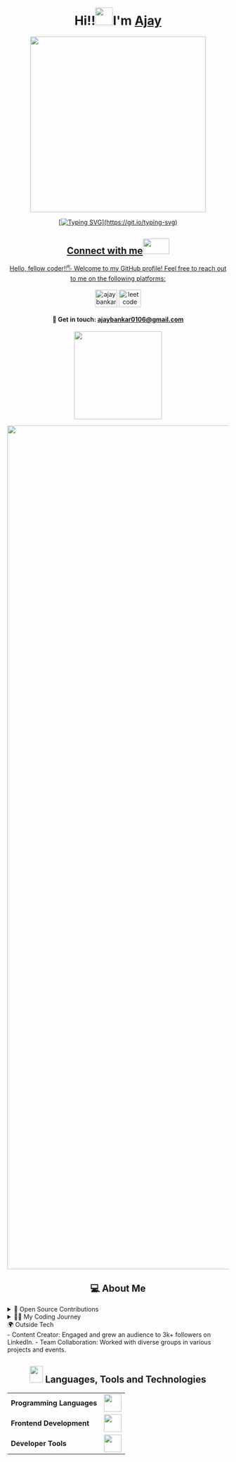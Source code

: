  <h1 align="center"> Hi!!<img src="https://raw.githubusercontent.com/nixin72/nixin72/master/wave.gif" height="40"width="40" />I'm <a href="https://www.linkedin.com/in/neerugangarh/" target="_blank">Ajay</h1> 
     
<div id="header" align="center">  
<img src="https://i.giphy.com/media/v1.Y2lkPTc5MGI3NjExa3Nyc25ycG12cGJzb3BrcjFseTQyanNzbW1mdnJhZzJmNGpvaGs3dCZlcD12MV9pbnRlcm5hbF9naWZfYnlfaWQmY3Q9Zw/L1R1tvI9svkIWwpVYr/giphy.gif"  width="400"/> 
</div>

<div align="center">
    
[![Typing SVG](https://readme-typing-svg.demolab.com?font=Fira+Code&weight=900&size=23&duration=3000&pause=500&color=FDFEFE&background=2A2E3425&center=true&vCenter=true&&lines=Welcome+to+my+Github+profile!;Full+Stack+Developer;Passionate+about+Coding!)](https://git.io/typing-svg)

</div>
</div>

<h2 align="center">Connect with me<img src='https://raw.githubusercontent.com/ShahriarShafin/ShahriarShafin/main/Assets/handshake.gif' width="60px" height="35"></h2>       

<p align="center">
    Hello, fellow coder!🖐️ Welcome to my GitHub profile! Feel free to reach out to me on the following platforms: <br> <br>
<a href="https://www.linkedin.com/in/ajaybankar" target="blank"><img align="center" src="https://raw.githubusercontent.com/rahuldkjain/github-profile-readme-generator/master/src/images/icons/Social/linked-in-alt.svg" alt="ajaybankar" height="40" width="50" /></a>
<a href="https://leetcode.com/u/ajayxuns/" target="blank"><img align="center" src="https://cdn.iconscout.com/icon/free/png-512/leetcode-3628885-3030025.png" alt="leetcode" height="40" width="50" /></a>
</p>
<h4 align="center"> 📩 Get in touch: <a href="mailto:ajaybankar0106@gmail.com">ajaybankar0106@gmail.com</a> </h4>
<!--view count-->
<p align="center"> <img width="200px" src="https://komarev.com/ghpvc/?username=neeru24&&style=for-the-badge" /> </p>

<!--line-->
<img src="https://www.animatedimages.org/data/media/562/animated-line-image-0184.gif" width="1920" />

<div align="center">
<h2 align="center"> 💻 About Me </h2>


</div>

<details>
  <summary>🚀 Open Source Contributions</summary>
	
- **GirlScript Summer of Code 2024:** Successfully completed the program 🏅
- **Hacktoberfest 2024**
- **30 Days of Google Cloud:** Completed with badges 🖥️
- **Open Source Contributor:** Participated in various projects 🌟
	
</details>

<details>
  <summary>🧑‍💻 My Coding Journey</summary>
	
  - **100+ days of code** of sharing insights on JavaScript
  - **Started with the Basics:** Learned foundational programming languages like JavaScript and Python.
  - **Explored Web Development:** Built projects using HTML, CSS, JavaScript, and frameworks like React.
  - **Participated in Open Source:** Contributed to repositories through initiatives like Hacktoberfest 2024 and GirlScript Summer of Code 2024.
  - **Built Personal Projects:** Developed and deployed projects showcasing creativity and technical expertise.
  - **Continued to Learn and Share:** Leveraged platforms like LinkedIn to share knowledge and grow your network.
    
</details>

  <summary>🌍 Outside Tech</summary>
  - Content Creator: Engaged and grew an audience to 3k+ followers on LinkedIn.
  - Team Collaboration: Worked with diverse groups in various projects and events.
</details>






<!--Languages & tools-->
<h2 align="center"><img src = "https://media2.giphy.com/media/QssGEmpkyEOhBCb7e1/giphy.gif?cid=ecf05e47a0n3gi1bfqntqmob8g9aid1oyj2wr3ds3mg700bl&rid=giphy.gif" width = 30px height="38"> Languages, Tools and Technologies </h2>

<table align="center">
	<tr>
	<td><strong>Programming Languages</strong></td>
	<td><img height=40 src = "https://skillicons.dev/icons?i=cpp&theme=dark"></td>
</tr>

<tr>
	<td><strong>Frontend Development</strong></td>
	<td><img height=40 src = "https://skillicons.dev/icons?i=html,css,js" ></td>
</tr>

<tr>
	<td><strong>Developer Tools</strong></td>
	<td><img height=40 src = "https://skillicons.dev/icons?i=github,vscode&theme=dark"></td>
</tr>

</table>
<br>
